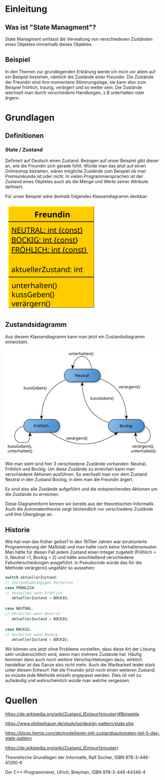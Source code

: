 # Einleitung

## Was ist "State Managment"?

State Managment umfasst die Verwaltung von verschiedenen Zuständen eines Objektes innnerhalb dieses Objektes. 



## Beispiel

In den Themen zur grundlegenden Erklärung werde ich mich vor allem auf ein Beispiel beziehen, nämlich die Zustände einer Freundin. Die Zustände der Freundin sind ihre momentane Stimmungslage, sie kann also zum Beispiel fröhlich, traurig, verärgert und so weiter sein. Die Zustände wechselt man durch verschiedene Handlungen, z.B unterhalten oder ärgern.

# Grundlagen

## Definitionen

### State / Zustand

Definiert auf Deutsch einen Zustand. Bezogen auf unser Beispiel gibt dieser an, wie die Freundin sich gerade fühlt. Würde man das jetzt auf einen Onlineshop beziehen, wären mögliche Zustände zum Beispiel ob man Premiumkunde ist oder nicht.  In vielen Programmiersprachen ist der Zustand eines Objektes auch als die Menge und Werte seiner Attribute definiert. 

Für unser Beispiel wäre deshalb folgendes Klassendiagramm denkbar:

![Klassendiagramm Freundin](./img/klassendiagramm_freundin_historie.svg)



## Zustandsidagramm

Aus diesem Klassendiagramm kann man jetzt ein Zustandsdiagramm entwickeln.

![Zustandsdiagramm Freundin](./img/zustandsautomat_freundin.svg)

Wie man sieht sind hier 3 verschiedene Zustände vorhanden: Neutral, Fröhlich und Bockig. Um diese Zustände zu erreichen kann man verschiedene Aktionen ausführen. So wechselt man von dem Zustand Neutral in den Zustand Bockig, in dem man die Freundin ärgert.

Es sind also alle Zustände aufgeführt und die entsprechenden Aktionen um die Zustände zu erreichen.

Diese Diagrammform kennen wir bereits aus der theoretischen Informatik. Auch die Automatentheorie zeigt letztendlich nur verschiedene Zustände und ihre Übergänge an.

## Historie

Wie hat man das früher gelöst? In den 1970er Jahren war strukturierte Programmierung der Maßstab und man hatte noch keine Verhaltensmuster. Man hätte für diesen Fall jedem Zustand einen Integer zugeteilt (Fröhlich = 0, Neutral =1, Bockig = 2) und hätte anschließend verschiedene Fallunterscheidungen ausgeführt. In Pseudocode würde das für die Methode verärgern() ungefähr so aussehen:

```java
switch aktuellerZustand:
// Zustandsabhängiges Verhalten
case FRÖHLICH:
// Verhalten wenn Fröhlich
​	aktuellerZustand = BOCKIG;

case NEUTRAL:
// Verhalten wenn Neutral
​	aktuellerZustand = BOCKIG;

case BOCKIG: 
// Verhalten wenn Bockig
​	aktuellerZustand = BOCKIG;
```

Wir können uns jetzt ohne Probleme vorstellen, dass diese Art der Lösung sehr unübersichtlich wird, wenn man mehrere Zustände hat. Häufig kommen dann auch noch weitere Verschachtelungen dazu, wirklich handelbar ist das Ganze also nicht mehr. Auch die Wartbarkeit leidet stark unter diesem Entwurf. Hat die Freundin jetzt noch einen weiteren Zustand, so müsste jede Methode einzeln angepasst werden. Dies ist viel zu aufwändig und wahrscheinlich würde man welche vergessen.

# Quellen

<https://de.wikipedia.org/wiki/Zustand_(Entwurfsmuster)#Beispiele>



<https://www.philipphauer.de/study/se/design-pattern/state.php>



<https://blogs.itemis.com/de/modellieren-mit-zustandsautomaten-teil-5-das-state-pattern>



<https://de.wikipedia.org/wiki/Zustand_(Entwurfsmuster)>



Theoretische Grundlagen der Informatik, Ralf Socher, ISBN 978-3-446-41260-6



Der C++-Programmierer, Ulrich, Breyman, ISBN 978-3-446-44346-4





